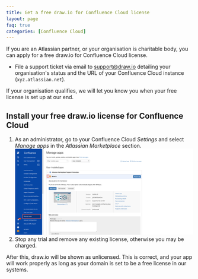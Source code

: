 ```yaml
---
title: Get a free draw.io for Confluence Cloud license
layout: page
faq: true
categories: [Confluence Cloud]
---
```


If you are an Atlassian partner, or your organisation is charitable body, you can apply for a free draw.io for Confluence Cloud license.

* File a support ticket via email to [support@draw.io](mailto:support@draw.io) detailing your organisation's status and the URL of your Confluence Cloud instance (``xyz.atlassian.net``).

If your organisation qualifies, we will let you know you when your free license is set up at our end.

## Install your free draw.io license for Confluence Cloud
1. As an administrator, go to your Confluence Cloud _Settings_ and select _Manage apps_ in the _Atlassian Marketplace_ section.
<br /><img src="/assets/img/blog/drawio-confluence-cloud-information.png" alt="Manage the draw.io app in the Confluence Cloud Settings as an administrator" style="max-width:100%;height:auto;" >
2. Stop any trial and remove any existing license, otherwise you may be charged.

After this, draw.io will be shown as unlicensed. This is correct, and your app will work properly as long as your domain is set to be a free license in our systems.
